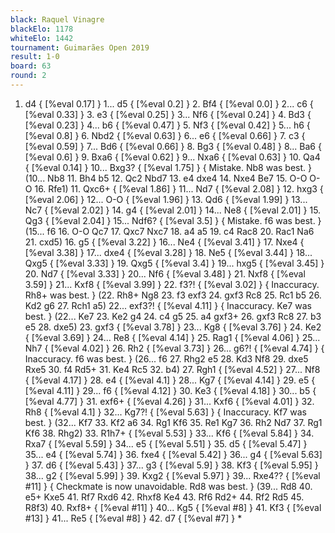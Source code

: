```yaml
---
black: Raquel Vinagre
blackElo: 1178
whiteElo: 1442
tournament: Guimarães Open 2019
result: 1-0
board: 63
round: 2
---
```


1. d4 { [%eval 0.17] } 1... d5 { [%eval 0.2] } 2. Bf4 { [%eval 0.0] } 2... c6 { [%eval 0.33] } 3. e3 { [%eval 0.25] } 3... Nf6 { [%eval 0.24] } 4. Bd3 { [%eval 0.23] } 4... b6 { [%eval 0.47] } 5. Nf3 { [%eval 0.42] } 5... h6 { [%eval 0.8] } 6. Nbd2 { [%eval 0.63] } 6... e6 { [%eval 0.66] } 7. c3 { [%eval 0.59] } 7... Bd6 { [%eval 0.66] } 8. Bg3 { [%eval 0.48] } 8... Ba6 { [%eval 0.6] } 9. Bxa6 { [%eval 0.62] } 9... Nxa6 { [%eval 0.63] } 10. Qa4 { [%eval 0.14] } 10... Bxg3? { [%eval 1.75] } { Mistake. Nb8 was best. } (10... Nb8 11. Bh4 b5 12. Qc2 Nbd7 13. e4 dxe4 14. Nxe4 Be7 15. O-O O-O 16. Rfe1) 11. Qxc6+ { [%eval 1.86] } 11... Nd7 { [%eval 2.08] } 12. hxg3 { [%eval 2.06] } 12... O-O { [%eval 1.96] } 13. Qd6 { [%eval 1.99] } 13... Nc7 { [%eval 2.02] } 14. g4 { [%eval 2.01] } 14... Ne8 { [%eval 2.01] } 15. Qg3 { [%eval 2.04] } 15... Ndf6? { [%eval 3.5] } { Mistake. f6 was best. } (15... f6 16. O-O Qc7 17. Qxc7 Nxc7 18. a4 a5 19. c4 Rac8 20. Rac1 Na6 21. cxd5) 16. g5 { [%eval 3.22] } 16... Ne4 { [%eval 3.41] } 17. Nxe4 { [%eval 3.38] } 17... dxe4 { [%eval 3.28] } 18. Ne5 { [%eval 3.44] } 18... Qxg5 { [%eval 3.33] } 19. Qxg5 { [%eval 3.4] } 19... hxg5 { [%eval 3.45] } 20. Nd7 { [%eval 3.33] } 20... Nf6 { [%eval 3.48] } 21. Nxf8 { [%eval 3.59] } 21... Kxf8 { [%eval 3.99] } 22. f3?! { [%eval 3.02] } { Inaccuracy. Rh8+ was best. } (22. Rh8+ Ng8 23. f3 exf3 24. gxf3 Rc8 25. Rc1 b5 26. Kd2 g6 27. Rch1 a5) 22... exf3?! { [%eval 4.11] } { Inaccuracy. Ke7 was best. } (22... Ke7 23. Ke2 g4 24. c4 g5 25. a4 gxf3+ 26. gxf3 Rc8 27. b3 e5 28. dxe5) 23. gxf3 { [%eval 3.78] } 23... Kg8 { [%eval 3.76] } 24. Ke2 { [%eval 3.69] } 24... Re8 { [%eval 4.14] } 25. Rag1 { [%eval 4.06] } 25... Nh7 { [%eval 4.02] } 26. Rh2 { [%eval 3.73] } 26... g6?! { [%eval 4.74] } { Inaccuracy. f6 was best. } (26... f6 27. Rhg2 e5 28. Kd3 Nf8 29. dxe5 Rxe5 30. f4 Rd5+ 31. Ke4 Rc5 32. b4) 27. Rgh1 { [%eval 4.52] } 27... Nf8 { [%eval 4.17] } 28. e4 { [%eval 4.1] } 28... Kg7 { [%eval 4.14] } 29. e5 { [%eval 4.11] } 29... f6 { [%eval 4.12] } 30. Ke3 { [%eval 4.18] } 30... b5 { [%eval 4.77] } 31. exf6+ { [%eval 4.26] } 31... Kxf6 { [%eval 4.01] } 32. Rh8 { [%eval 4.1] } 32... Kg7?! { [%eval 5.63] } { Inaccuracy. Kf7 was best. } (32... Kf7 33. Kf2 a6 34. Rg1 Kf6 35. Re1 Kg7 36. Rh2 Nd7 37. Rg1 Kf6 38. Rhg2) 33. R1h7+ { [%eval 5.53] } 33... Kf6 { [%eval 5.84] } 34. Rxa7 { [%eval 5.59] } 34... e5 { [%eval 5.51] } 35. d5 { [%eval 5.47] } 35... e4 { [%eval 5.74] } 36. fxe4 { [%eval 5.42] } 36... g4 { [%eval 5.63] } 37. d6 { [%eval 5.43] } 37... g3 { [%eval 5.9] } 38. Kf3 { [%eval 5.95] } 38... g2 { [%eval 5.99] } 39. Kxg2 { [%eval 5.97] } 39... Rxe4?? { [%eval #11] } { Checkmate is now unavoidable. Rd8 was best. } (39... Rd8 40. e5+ Kxe5 41. Rf7 Rxd6 42. Rhxf8 Ke4 43. Rf6 Rd2+ 44. Rf2 Rd5 45. R8f3) 40. Rxf8+ { [%eval #11] } 40... Kg5 { [%eval #8] } 41. Kf3 { [%eval #13] } 41... Re5 { [%eval #8] } 42. d7 { [%eval #7] } *
